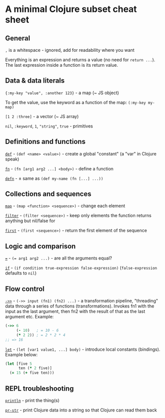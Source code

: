 A minimal Clojure subset cheat sheet
====================================

## General

`,` is a whitespace - ignored, add for readability where you want

Everything is an expression and returns a value (no need for `return ...`).
The last expression inside a function is its return value.

## Data & data literals

`{:my-key "value", :another 123}` - a map (~ JS object)

To get the value, use the keyword as a function of the map: `(:my-key my-map)`

`[1 2 :three]` - a vector (~ JS array)

`nil`, `:keyword`, `1`, `"string"`, `true` - primitives

## Definitions and functions

[`def`](https://clojuredocs.org/clojure.core/def) - `(def <name> <value>)` - create a global "constant" (a "var" in Clojure speak)

[`fn`](https://clojuredocs.org/clojure.core/fn) - `(fn [arg1 arg2 ...] <body>)` - define a function

[`defn`](https://clojuredocs.org/clojure.core/defn) - ± same as `(def my-name (fn [...] ...))`

## Collections and sequences

[`map`](https://clojuredocs.org/clojure.core/map) - `(map <function> <sequence>)` - change each element

[`filter`](https://clojuredocs.org/clojure.core/filter) - `(filter <sequence>)` - keep only elements the function returns anything but nil/false for

[`first`](https://clojuredocs.org/clojure.core/first) - `(first <sequence>)` - return the first element of the sequence

## Logic and comparison

[`=`](https://clojuredocs.org/clojure.core/%3D) - `(= arg1 arg2 ...)` - are all the arguments equal?

[`if`](https://clojuredocs.org/clojure.core/if) - `(if condition true-expression false-expression)` (`false-expression` defaults to `nil`)

## Flow control

[`->>`](https://clojuredocs.org/clojure.core/->>) - `(->> input (fn1) (fn2) ...)` - a transformation pipeline, "threading" data through a series of functions (transformations). Invokes fn1 with the input as the last argument, then fn2 with the result of that as the last argument etc. Example:

```clojure
(->> 6
     (- 10)   ; = 10 - 6
     (* 2 2)) ; = 2 * 2 * 4 
;; => 16
```


[`let`](https://clojuredocs.org/clojure.core/let) - `(let [var1 value1, ...] body)` - introduce local constants (bindings). Example below:

```clojure
(let [five 5
      ten (* 2 five)]
  (= 15 (+ five ten)))
```

## REPL troubleshooting

[`println`](https://clojuredocs.org/clojure.core/println) - print the thing(s)

[`pr-str`](https://clojuredocs.org/clojure.core/pr-str)  - print Clojure data into a string so that Clojure can read them back
